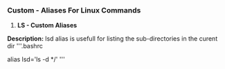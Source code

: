 ### Custom - Aliases For Linux Commands
 
1. **LS - Custom Aliases**


**Description:** lsd alias is usefull for listing the sub-directories in the curent dir
'''.bashrc

alias lsd='ls -d */'
'''
